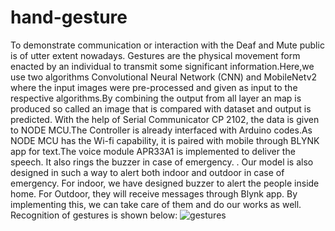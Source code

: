 # hand-gesture
To demonstrate communication or interaction with the Deaf and Mute public is of utter extent nowadays.
Gestures are the physical movement form enacted by an individual to transmit some significant 
information.Here,we use two algorithms Convolutional Neural Network (CNN) and MobileNetv2 where 
the input images were pre-processed and given as input to the respective algorithms.By combining the 
output from all layer an map is produced so called an image that is compared with dataset and output is 
predicted. With the help of Serial Communicator CP 2102, the data is given to NODE MCU.The 
Controller is already interfaced with Arduino codes.As NODE MCU has the Wi-fi capability, it is paired 
with mobile through BLYNK app for text.The voice module APR33A1 is implemented to deliver the 
speech. It also rings the buzzer in case of emergency. . Our model is also designed in such a way to alert 
both indoor and outdoor in case of emergency. For indoor, we have designed buzzer to alert the people 
inside home. For Outdoor, they will receive messages through Blynk app. By implementing this, we can 
take care of them and do our works as well.
Recognition of gestures is shown below:
![gestures](https://user-images.githubusercontent.com/93436862/233553656-191f264f-4970-41d6-b62c-915d416eb9fb.jpeg)

